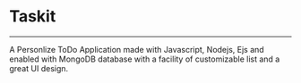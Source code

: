 # Taskit
---
A Personlize ToDo Application made with Javascript, Nodejs, Ejs and enabled with MongoDB database with a facility of customizable list and a great UI design.
